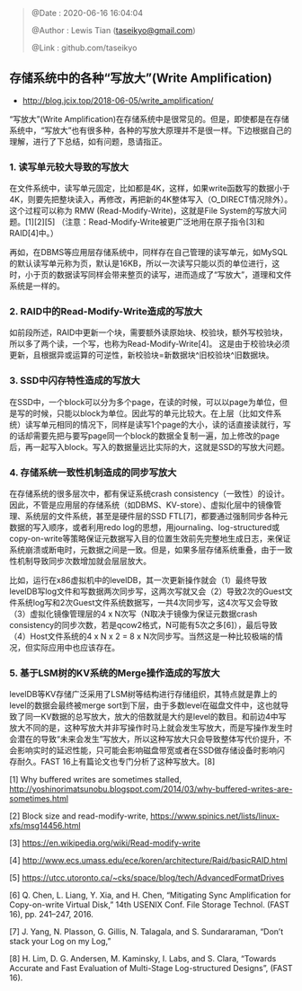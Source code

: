 > @Date    : 2020-06-16 16:04:04
>
> @Author  : Lewis Tian (taseikyo@gmail.com)
>
> @Link    : github.com/taseikyo

## 存储系统中的各种“写放大”(Write Amplification)

- http://blog.jcix.top/2018-06-05/write_amplification/

“写放大”(Write Amplification)在存储系统中是很常见的。但是，即使都是在存储系统中，“写放大”也有很多种，各种的写放大原理并不是很一样。下边根据自己的理解，进行了下总结，如有问题，恳请指正。

### 1. 读写单元较大导致的写放大

在文件系统中，读写单元固定，比如都是4K，这样，如果write函数写的数据小于4K，则要先把整块读入，再修改，再把新的4K整体写入（O_DIRECT情况除外）。这个过程可以称为 RMW (Read-Modify-Write)，这就是File System的写放大问题。[1][2][5] （注意：Read-Modify-Write被更广泛地用在原子指令[3]和RAID[4]中。）

再如，在DBMS等应用层存储系统中，同样存在自己管理的读写单元，如MySQL的默认读写单元称为页，默认是16KB，所以一次读写只能以页的单位进行，这时，小于页的数据读写同样会带来整页的读写，进而造成了“写放大”，道理和文件系统是一样的。

### 2. RAID中的Read-Modify-Write造成的写放大

如前段所述，RAID中更新一个块，需要额外读原始块、校验块，额外写校验块，所以多了两个读，一个写，也称为Read-Modify-Write[4]。 这是由于校验块必须更新，且根据异或运算的可逆性，新校验块=新数据块^旧校验块^旧数据块。

### 3. SSD中闪存特性造成的写放大

在SSD中，一个block可以分为多个page，在读的时候，可以以page为单位，但是写的时候，只能以block为单位。因此写的单元比较大。在上层（比如文件系统）读写单元相同的情况下，同样是读写1个page的大小，读的话直接读就行，写的话却需要先把与要写page同一个block的数据全复制一遍，加上修改的page后，再一起写入block。写入的数据量远比实际的大，这就是SSD的写放大问题。

### 4. 存储系统一致性机制造成的同步写放大

在存储系统的很多层次中，都有保证系统crash consistency（一致性）的设计。因此，不管是应用层的存储系统（如DBMS、KV-store）、虚拟化层中的镜像管理、系统层的文件系统，甚至是硬件层的SSD FTL[7]，都要通过强制同步各种元数据的写入顺序，或者利用redo log的思想，用journaling、log-structured或copy-on-write等策略保证元数据写入目的位置生效前先完整地生成日志，来保证系统崩溃或断电时，元数据之间是一致。但是，如果多层存储系统重叠，由于一致性机制导致同步次数增加就会层层放大。

比如，运行在x86虚拟机中的levelDB，其一次更新操作就会（1）最终导致levelDB写log文件和写数据两次同步写，这两次写就又会（2）导致2次的Guest文件系统log写和2次Guest文件系统数据写，一共4次同步写，这4次写又会导致（3）虚拟化镜像管理层的4 x N次写（N取决于镜像为保证元数据crash consistency的同步次数，若是qcow2格式，N可能有5次之多[6]），最后导致（4）Host文件系统的4 x N x 2 = 8 x N次同步写。当然这是一种比较极端的情况，但实际应用中也应该存在。

### 5. 基于LSM树的KV系统的Merge操作造成的写放大

levelDB等KV存储广泛采用了LSM树等结构进行存储组织，其特点就是靠上的level的数据会最终被merge sort到下层，由于多数level在磁盘文件中，这也就导致了同一KV数据的总写放大，放大的倍数就是大约是level的数目。和前边4中写放大不同的是，这种写放大并非写操作时马上就会发生写放大，而是写操作发生时会潜在的导致“未来会发生”写放大，所以这种写放大只会导致整体写代价提升，不会影响实时的延迟性能，只可能会影响磁盘带宽或者在SSD做存储设备时影响闪存耐久。FAST 16上有篇论文也专门分析了这种写放大。[8]


[1] Why buffered writes are sometimes stalled, http://yoshinorimatsunobu.blogspot.com/2014/03/why-buffered-writes-are-sometimes.html

[2] Block size and read-modify-write, https://www.spinics.net/lists/linux-xfs/msg14456.html

[3] https://en.wikipedia.org/wiki/Read-modify-write

[4] http://www.ecs.umass.edu/ece/koren/architecture/Raid/basicRAID.html

[5] https://utcc.utoronto.ca/~cks/space/blog/tech/AdvancedFormatDrives

[6] Q. Chen, L. Liang, Y. Xia, and H. Chen, “Mitigating Sync Amplification for Copy-on-write Virtual Disk,” 14th USENIX Conf. File Storage Technol. (FAST 16), pp. 241–247, 2016.

[7] J. Yang, N. Plasson, G. Gillis, N. Talagala, and S. Sundararaman, “Don’t stack your Log on my Log,”

[8] H. Lim, D. G. Andersen, M. Kaminsky, I. Labs, and S. Clara, “Towards Accurate and Fast Evaluation of Multi-Stage Log-structured Designs”, (FAST 16).